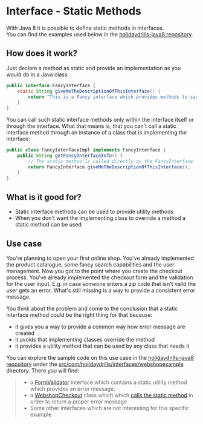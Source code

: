 # Interface - Static Methods

With Java 8 it is possible to define static methods in interfaces.  
You can find the examples used below in the [holidaydrills-java8 repository](https://github.com/Holidaydrills/holidaydrills-Java8/tree/master/src/main/java/com/holidaydrills/interfaces/simpleexample).

## How does it work?

Just declare a method as static and provide an implementation as you would do in a Java class:

```java
public interface FancyInterface {
    static String giveMeTheDescriptionOfThisInterface() {
        return "This is a Fancy interface which provides methods to say hello and to say goodbye:)";
    }
}
```

You can call such static interface methods only within the interface itself or through the interface. What that means is, that you can't call a static interface method through an instance of a class that is implementing the interface:

```java
public class FancyInterfaceImpl implements FancyInterface {
    public String getFancyInterfaceInfo() {
        // The static method is called directly on the FancyInterface 
        return FancyInterface.giveMeTheDescriptionOfThisInterface();
    }
}
```

## What is it good for?

* Static interface methods can be used to provide utility methods
* When you don't want the implementing class to override a method a static method can be used

## Use case

You're planning to open your first online shop. You've already implemented the product catalogue, some fancy search capabilities and the user management. Now you got to the point where you create the checkout process. You've already implemented the checkout form and the validation for the user input. E.g. in case someone enters a zip code that isn't valid the user gets an error. What's still missing is a way to provide a consistent error message.

You think about the problem and come to the conclusion that a static interface method could be the right thing for that because:

* it gives you a way to provide a common way how error message are created 
* it avoids that implementing classes override the method
* it provides a utility method that can be used by any class that needs it

You can explore the sample code on this use case in the [holidaydrills-java8 repository](https://github.com/dholde/holidaydrills-Java8) under the [src/com/holidaydrills/interfaces/webshopexample ](https://github.com/dholde/holidaydrills-Java8/tree/master/src/com/holidaydrills/interfaces/webshopexample)directory. There you will find:

> * a [FormValidator](https://github.com/Holidaydrills/holidaydrills-Java8/tree/master/src/main/java/com/holidaydrills/interfaces/webshopexample/FormValidator.java) interface which contains a static utility method which provides an error message. 
> * a [WebshopCheckout](https://github.com/Holidaydrills/holidaydrills-Java8/tree/master/src/main/java/com/holidaydrills/interfaces/webshopexample/WebShopCheckout) class which which [calls the static method](https://github.com/dholde/holidaydrills-Java8/blob/51f3517984e303b1cae0697deb032303a71f1cd5/src/com/holidaydrills/interfaces/webshopexample/WebShopCheckout.java#L42) in order to return a proper error message
> * Some other interfaces which are not interesting for this specific example

